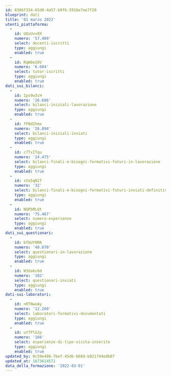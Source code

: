 ```yaml
---
id: 8306f334-65d8-4a57-b9f6-5916e7ee7f20
blueprint: dati
title: '01 marzo 2022'
utenti_piattaforma:
  -
    id: UQvUvv0X
    numero: '57.489'
    select: docenti-iscritti
    type: aggiungi
    enabled: true
  -
    id: RqW8e20V
    numero: '6.604'
    select: tutor-iscritti
    type: aggiungi
    enabled: true
dati_sui_bilanci:
  -
    id: Ips9w3cH
    numero: '26.686'
    select: bilanci-iniziali-lavorazione
    type: aggiungi
    enabled: true
  -
    id: fFNd2hmx
    numero: '26.894'
    select: bilanci-iniziali-inviati
    type: aggiungi
    enabled: true
  -
    id: c7TxITqu
    numero: '24.475'
    select: bilanci-finali-e-bisogni-formativi-futuri-in-lavorazione
    type: aggiungi
    enabled: true
  -
    id: sVa5qN2T
    numero: '32'
    select: bilanci-finali-e-bisogni-formativi-futuri-inviati-definitivamente
    type: aggiungi
    enabled: true
  -
    id: NQPbMLQt
    numero: '75.467'
    select: numero-esperienze
    type: aggiungi
    enabled: true
dati_sui_questionari:
  -
    id: bfbUY0MA
    numero: '40.070'
    select: questionari-in-lavorazione
    type: aggiungi
    enabled: true
  -
    id: W3dakc6d
    numero: '102'
    select: questionari-inviati
    type: aggiungi
    enabled: true
dati-sui-laboratori:
  -
    id: nRTNwoAy
    numero: '12.260'
    select: laboratori-formativi-documentati
    type: aggiungi
    enabled: true
  -
    id: uY7PlG2p
    numero: '166'
    select: esperienze-di-tipo-visita-inserite
    type: aggiungi
    enabled: true
updated_by: 0c59e488-7bef-45d6-b68d-b821744edb07
updated_at: 1673614571
data_della_formazione: '2022-03-01'
---
```

